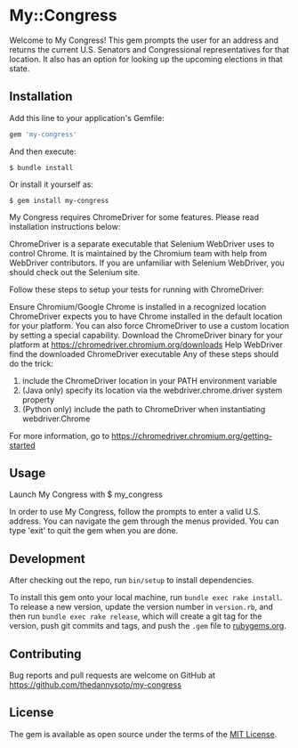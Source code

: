 # My::Congress

Welcome to My Congress! This gem prompts the user for an address
and returns the current U.S. Senators and Congressional representatives
for that location. It also has an option for looking up the upcoming
elections in that state.

## Installation

Add this line to your application's Gemfile:

```ruby
gem 'my-congress'
```

And then execute:

    $ bundle install

Or install it yourself as:

    $ gem install my-congress

My Congress requires ChromeDriver for some features. Please read installation instructions below:

ChromeDriver is a separate executable that Selenium WebDriver uses to control Chrome. It is maintained by the Chromium team with help from WebDriver contributors. If you are unfamiliar with Selenium WebDriver, you should check out the Selenium site.

Follow these steps to setup your tests for running with ChromeDriver:

Ensure Chromium/Google Chrome is installed in a recognized location
ChromeDriver expects you to have Chrome installed in the default location for your platform. You can also force ChromeDriver to use a custom location by setting a special capability.
Download the ChromeDriver binary for your platform at https://chromedriver.chromium.org/downloads
Help WebDriver find the downloaded ChromeDriver executable
Any of these steps should do the trick:
1) include the ChromeDriver location in your PATH environment variable
2) (Java only) specify its location via the webdriver.chrome.driver system property
3) (Python only) include the path to ChromeDriver when instantiating webdriver.Chrome

For more information, go to https://chromedriver.chromium.org/getting-started

## Usage
Launch My Congress with  $ my_congress

In order to use My Congress, follow the prompts to enter a valid
U.S. address. You can navigate the gem through the menus provided.
You can type 'exit' to quit the gem when you are done.

## Development

After checking out the repo, run `bin/setup` to install dependencies.

To install this gem onto your local machine, run `bundle exec rake install`. To release a new version, update the version number in `version.rb`, and then run `bundle exec rake release`, which will create a git tag for the version, push git commits and tags, and push the `.gem` file to [rubygems.org](https://rubygems.org).

## Contributing

Bug reports and pull requests are welcome on GitHub at https://github.com/thedannysoto/my-congress


## License

The gem is available as open source under the terms of the [MIT License](https://opensource.org/licenses/MIT).

